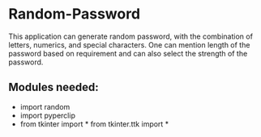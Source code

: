 # Random-Password

This application can generate random password, with the combination of letters, numerics, and special characters. One can mention length of the password based on requirement and can also select the strength of the password.

## Modules needed:
- import random
- import pyperclip
- from tkinter import * from tkinter.ttk import *
